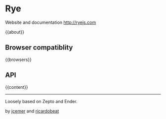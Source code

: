 Rye
===

Website and documentation http://ryejs.com

{{about}}

Browser compatiblity
--------------------

{{browsers}}

API
---

{{content}}

<hr>

Loosely based on Zepto and Ender.

by [jcemer](http://github.com/jcemer) and [ricardobeat](http://github.com/ricardobeat)